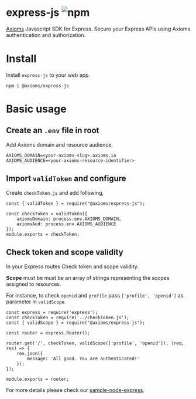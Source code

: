 # express-js ![npm](https://img.shields.io/npm/v/@axioms/express-js?style=flat-square)
[Axioms](https://axioms.io) Javascript SDK for Express. Secure your Express APIs using Axioms authentication and authorization.


# Install
Install `express-js` to your web app.

```
npm i @axioms/express-js
```

# Basic usage

## Create an `.env` file in root
Add Axioms domain and resource audience.

```
AXIOMS_DOMAIN=<your-axioms-slug>.axioms.io
AXIOMS_AUDIENCE=<your-axioms-resource-identifier>
```

## Import `validToken` and configure
Create `checkToken.js` and add following,

```
const { validToken } = require("@axioms/express-js");

const checkToken = validToken({
    axiomsDomain: process.env.AXIOMS_DOMAIN,
    axiomsAud: process.env.AXIOMS_AUDIENCE
});
module.exports = checkToken;
```

## Check token and scope validity
In your Express routes Check token and scope validity.


**Scope** must be must be an array of strings representing the scopes assigned to resources.

For instance, to check `openid` and `profile` pass `['profile', 'openid']` as parameter in `validScope`.


```
const express = require('express');
const checkToken = require('../checkToken.js');
const { validScope } = require('@axioms/express-js');

const router = express.Router();

router.get('/', checkToken, validScope(['profile', 'openid']), (req, res) => {
    res.json({
        message: 'All good. You are authenticated!'
    });
});

module.exports = router;
```

For more details please check our [sample-node-express](https://github.com/axioms-io/sample-node-express).